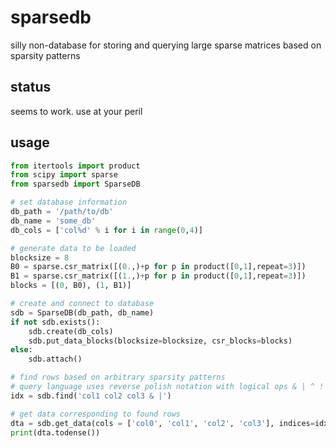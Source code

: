 # sparsedb

silly non-database for storing and querying large sparse matrices
based on sparsity patterns

## status

seems to work.  use at your peril

## usage

```python
from itertools import product
from scipy import sparse
from sparsedb import SparseDB

# set database information
db_path = '/path/to/db'
db_name = 'some_db'
db_cols = ['col%d' % i for i in range(0,4)]

# generate data to be loaded
blocksize = 8 
B0 = sparse.csr_matrix([(0.,)+p for p in product([0,1],repeat=3)])
B1 = sparse.csr_matrix([(1.,)+p for p in product([0,1],repeat=3)])
blocks = [(0, B0), (1, B1)]

# create and connect to database
sdb = SparseDB(db_path, db_name)
if not sdb.exists():
    sdb.create(db_cols)
    sdb.put_data_blocks(blocksize=blocksize, csr_blocks=blocks)
else:
    sdb.attach()

# find rows based on arbitrary sparsity patterns
# query language uses reverse polish notation with logical ops & | ^ !
idx = sdb.find('col1 col2 col3 & |')

# get data corresponding to found rows
dta = sdb.get_data(cols = ['col0', 'col1', 'col2', 'col3'], indices=idx)
print(dta.todense())
```
